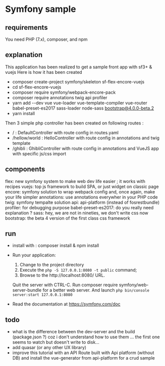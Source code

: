 # Symfony sample

## requirements

You need PHP (7.x), composer, and npm

## explanation
This application has been realized to get a sample front app with sf3+ & vuejs
Here is how it has been created

* composer create-project symfony/skeleton sf-flex-encore-vuejs
* cd sf-flex-encore-vuejs
* composer require symfony/webpack-encore-pack
* composer require annotations twig api profiler
* yarn add --dev vue vue-loader vue-template-compiler vue-router babel-preset-es2017 sass-loader node-sass bootstrap@4.0.0-beta.2
* yarn install

Then 3 simple php controller has been created on following routes :
 
 * / : DefaultController with route config in routes.yaml
 * /hellow/world : HelloController with route config in annotations and twig template
 * /ghibli : GhibliController with route config in annotations and VueJS app with specific js/css import
 
## components

flex: new symfony system to make web dev life easier ; it works with recipes
vuejs: top js framework to build SPA, or just widget on classic page
encore: symfony solution to wrap webpack config and, once again, make your life simpler
annotations: use annotations everywher in your PHP code
twig: symfony tempalte solution
api: api-platform (instead of fosrestbundle)
profiler: for debugging purpose
babel-preset-es2017: do you really need explanation ?
sass: hey, we are not in nineties, we don't write css now
bootstrap: the beta 4 version of the first class css framework

## run

* install with : composer install & npm install
* Run your application:
  1. Change to the project directory
  2. Execute the `php -S 127.0.0.1:8080 -t public` command;
  3. Browse to the http://localhost:8080/ URL.

    Quit the server with CTRL-C.
    Run composer require symfony/web-server-bundle for a better web server.
    And launch `php bin/console server:start 127.0.0.1:8080`

* Read the documentation at https://symfony.com/doc

## todo

* what is the difference between the dev-server and the build  (package.json ?) coz i don't 
understand how to use them ... the first one seems to watch but doesn't write to disk...
* add quasar (or any other UX library)
* improve this tutorial with an API Route built with Api platform (without DB) and install the vue-generator from api-platform for a crud sample
